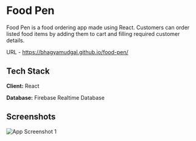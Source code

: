 
# Food Pen

Food Pen is a food ordering app made using React. Customers can order listed food items by adding them to cart and filling required customer details.

URL - https://bhagyamudgal.github.io/food-pen/
## Tech Stack

**Client:** React

**Database:** Firebase Realtime Database



  
## Screenshots

![App Screenshot 1](https://i.imgur.com/wit4KEt.jpg)


  